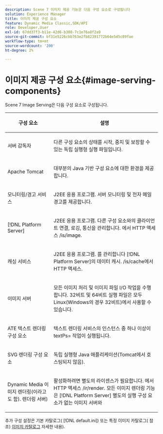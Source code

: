 ```yaml
---
description: Scene 7 이미지 제공 기능은 다음 구성 요소로 구성됩니다
solution: Experience Manager
title: 이미지 제공 구성 요소
feature: Dynamic Media Classic,SDK/API
role: Developer,User
exl-id: 67dd37f3-b11e-42d6-b308-7c1e76a8f2a9
source-git-commit: bf31e5226cbb763e2fb82391772b64e5d5c89fae
workflow-type: tm+mt
source-wordcount: '200'
ht-degree: 2%

---
```


# 이미지 제공 구성 요소{#image-serving-components}

Scene 7 Image Serving은 다음 구성 요소로 구성됩니다.

<table id="table_534AF33FE5C4453EACAE0DF35E8E3B63"> 
 <thead> 
  <tr> 
   <th colname="col1" class="entry"> <p>구성 요소 </p> </th> 
   <th colname="col2" class="entry"> <p>설명 </p> </th> 
  </tr>
 </thead>
 <tbody> 
  <tr> 
   <td colname="col1"> <p>서버 감독자 </p> </td> 
   <td colname="col2"> <p>다른 구성 요소의 상태를 시작, 중지 및 보장할 수 있는 독립 실행형 실행 파일입니다. </p> </td> 
  </tr> 
  <tr> 
   <td colname="col1"> <p>Apache Tomcat </p> </td> 
   <td colname="col2"> <p>대부분의 Java 기반 구성 요소에 대한 환경을 제공합니다. </p> </td> 
  </tr> 
  <tr> 
   <td colname="col1"> <p>모니터링/경고 서비스 </p> </td> 
   <td colname="col2"> <p>J2EE 응용 프로그램. 서버 모니터링 및 전자 메일 경고를 제공합니다. </p> </td> 
  </tr> 
  <tr> 
   <td colname="col1"> <p>[!DNL Platform Server] </p> </td> 
   <td colname="col2"> <p>J2EE 응용 프로그램. 다른 구성 요소와의 클라이언트 연결, 로깅, 통신을 관리합니다. 에서 HTTP 액세스 <span class="filepath"> /is/image</span>. </p> </td> 
  </tr> 
  <tr> 
   <td colname="col1"> <p>캐싱 서비스 </p> </td> 
   <td colname="col2"> <p>J2EE 응용 프로그램. 를 관리합니다 [!DNL Platform Server]의 데이터 캐시. /is/cache에서 HTTP 액세스. </p> </td> 
  </tr> 
  <tr> 
   <td colname="col1"> <p>이미지 서버 </p> </td> 
   <td colname="col2"> <p>모든 이미지 처리 및 이미지 파일 I/O 작업을 수행합니다. 32비트 및 64비트 실행 파일은 모두 Linux(Windows의 경우 32비트)에서 사용할 수 있습니다. </p> </td> 
  </tr> 
  <tr> 
   <td colname="col1"> <p>ATE 텍스트 렌더링 구성 요소 </p> </td> 
   <td colname="col2"> <p>텍스트 렌더링 서비스의 인스턴스 중 하나 이상이 <span class="codeph"> textPs=</span> 작업이 실행됩니다. </p> </td> 
  </tr> 
  <tr> 
   <td colname="col1"> <p>SVG 렌더링 구성 요소 </p> </td> 
   <td colname="col2"> <p>독립 실행형 Java 애플리케이션(Tomcat에서 호스팅되지 않음). </p> </td> 
  </tr> 
  <tr> 
   <td colname="col1"> <p>Dynamic Media 이미지 렌더링(이라고도 함). 렌더링 서버) </p> </td> 
   <td colname="col2"> <p>활성화하려면 별도의 라이센스가 필요합니다. 에서 HTTP 액세스 <span class="filepath"> /ir/render</span>. 모든 이미지 렌더링 기능은 [!DNL Platform Server] 별도의 실행 구성 요소가 없는 이미지 서버와 </p> </td> 
  </tr> 
 </tbody> 
</table>

추가 구성 설정은 기본 카탈로그( [!DNL default.ini]) 또는 특정 이미지 카탈로그( 참조) [이미지 카탈로그](../../is-api/image-catalog/image-serving-api-ref/c-image-catalog-reference/c-overview/c-overview.md#concept-9ce2b6a133de45f783e95cabc5810ac3) 자세한 내용).
